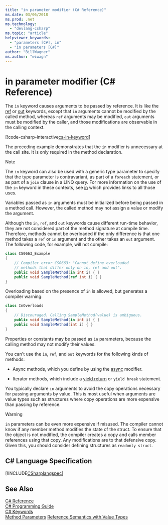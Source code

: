 ```yaml
---
title: "in parameter modifier (C# Reference)"
ms.date: 03/06/2018
ms.prod: .net
ms.technology: 
  - "devlang-csharp"
ms.topic: "article"
helpviewer_keywords: 
  - "parameters [C#], in"
  - "in parameters [C#]"
author: "BillWagner"
ms.author: "wiwagn"
---
```


# in parameter modifier (C# Reference)

The `in` keyword causes arguments to be passed by reference. It is like the [ref](ref.md) or [out](out-parameter-modifier.md) keywords, except that `in` arguments cannot be modified by the called method, whereas `ref` arguments may be modified,  `out` arguments must be modified by the caller, and those modifications are observable in the calling context.

[!code-csharp-interactive[cs-in-keyword](../../../../samples/snippets/csharp/language-reference/keywords/in-ref-out-modifier/InParameterModifier.cs#1)]  

The preceding example demonstrates that the `in` modifier is unnecessary at the call site. It is only required in the method declaration.

> [!NOTE] 
> The `in` keyword can also be used with a generic type parameter to specify that the type parameter is contravariant, as part of a `foreach` statement, or as part of a `join` clause in a LINQ query. For more information on the use of the `in` keyword in these contexts, see [in](in.md) which provides links to all those uses.
  
 Variables passed as `in` arguments must be initialized before being passed in a method call. However, the called method may not assign a value or modify the argument.  
  
 Although the `in`, `ref`, and `out` keywords cause different run-time behavior, they are not considered part of the method signature at compile time. Therefore, methods cannot be overloaded if the only difference is that one method takes a `ref` or `in` argument and the other takes an `out` argument. The following code, for example, will not compile:  
  
```csharp
class CS0663_Example
{
    // Compiler error CS0663: "Cannot define overloaded 
    // methods that differ only on in, ref and out".
    public void SampleMethod(in int i) { }
    public void SampleMethod(ref int i) { }
}
```
  
Overloading based on the presence of `in` is allowed, but generates a compiler warning:  
  
```csharp
class InOverloads
{
    // Discouraged. Calling SampleMethod(value) is ambiguous.
    public void SampleMethod(in int i) { }
    public void SampleMethod(int i) { }
}
```

Properties or constants may be passed as `in` parameters, because the calling method may not modify their values.
  
You can't use the `in`, `ref`, and `out` keywords for the following kinds of methods:  
  
- Async methods, which you define by using the [async](../../../csharp/language-reference/keywords/async.md) modifier.  
  
- Iterator methods, which include a [yield return](../../../csharp/language-reference/keywords/yield.md) or `yield break` statement.  

You typically declare `in` arguments to avoid the copy operations necessary for passing arguments by value. This is most useful when arguments are value types such as structures where copy operations are more expensive than passing by reference.

> [!WARNING]
>  `in` parameters can be even more expensive if misused. The compiler cannot know if any member method modifies the state of the struct. To ensure that the object is not modified, the compiler creates a copy and calls member references using that copy. Any modifications are to that defensive copy. Given this, you should consider defining structures as `readonly struct`.

## C# Language Specification  
 [!INCLUDE[CSharplangspec](~/includes/csharplangspec-md.md)]  
  
## See Also  
 [C# Reference](../../../csharp/language-reference/index.md)  
 [C# Programming Guide](../../../csharp/programming-guide/index.md)  
 [C# Keywords](../../../csharp/language-reference/keywords/index.md)  
 [Method Parameters](../../../csharp/language-reference/keywords/method-parameters.md)
 [Reference Semantics with Value Types](../../../csharp/reference-semantics-with-value-types.md)

